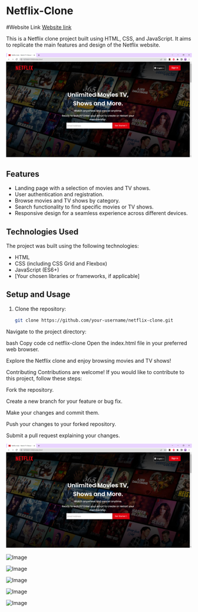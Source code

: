 # Netflix-Clone

#Website Link      [Website link](https://reliable-pothos-67d205.netlify.app/)

This is a Netflix clone project built using HTML, CSS, and JavaScript. It aims to replicate the main features and design of the Netflix website.

![Netflix Clone](https://github.com/sshivam12/Netflix-Clone/blob/main/Screenshot%20(16073).png)

## Features

- Landing page with a selection of movies and TV shows.
- User authentication and registration.
- Browse movies and TV shows by category.
- Search functionality to find specific movies or TV shows.
- Responsive design for a seamless experience across different devices.

## Technologies Used

The project was built using the following technologies:

- HTML
- CSS (including CSS Grid and Flexbox)
- JavaScript (ES6+)
- [Your chosen libraries or frameworks, if applicable]

## Setup and Usage

1. Clone the repository:

   ```bash
   git clone https://github.com/your-username/netflix-clone.git
Navigate to the project directory:

bash
Copy code
cd netflix-clone
Open the index.html file in your preferred web browser.

Explore the Netflix clone and enjoy browsing movies and TV shows!

Contributing
Contributions are welcome! If you would like to contribute to this project, follow these steps:

Fork the repository.

Create a new branch for your feature or bug fix.

Make your changes and commit them.

Push your changes to your forked repository.

Submit a pull request explaining your changes.

![image](https://github.com/sshivam12/Netflix-Clone/blob/main/Screenshot%20(16073).png)



![Image](https://github.com/sshivam12/Netflix-Clone/blob/main/Screenshot%20(16074).png)



![Image](https://github.com/sshivam12/Netflix-Clone/blob/main/Screenshot%20(16075).png)



![Image](https://github.com/sshivam12/Netflix-Clone/blob/main/Screenshot%20(16076).png)




![Image](https://github.com/sshivam12/Netflix-Clone/blob/main/Screenshot%20(16077).png)




![Image](https://github.com/sshivam12/Netflix-Clone/blob/main/Screenshot%20(16078).png)

